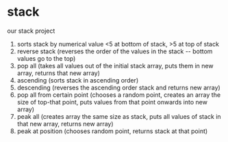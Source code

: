 stack
=====

our stack project

1) sorts stack by numerical value <5 at bottom of stack, >5 at top of stack
2) reverse stack (reverses the order of the values in the stack -- bottom values go to the top)
3) pop all (takes all values out of the initial stack array, puts them in new array, returns that new array) 
4) ascending (sorts stack in ascending order) 
5) descending (reverses the ascending order stack and returns new array)
6) pop all from certain point (chooses a random point, creates an array the size of top-that point, puts values from that point onwards into new array)
7) peak all (creates array the same size as stack, puts all values of stack in that new array, returns new array)
8) peak at position (chooses random point, returns stack at that point)
